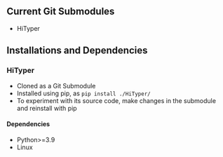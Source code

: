 ## Current Git Submodules

- HiTyper


## Installations and Dependencies

### HiTyper
- Cloned as a Git Submodule
- Installed using pip, as `pip install ./HiTyper/`
- To experiment with its source code, make changes in the submodule and reinstall with pip

#### Dependencies

- Python>=3.9
- Linux
